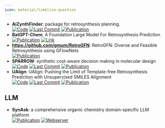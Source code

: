 ```yaml
---
icon: material/timeline-question
---
```


- **AiZynthFinder**: package for retrosynthesis planning.  
		[![Code](https://img.shields.io/github/stars/MolecularAI/aizynthfinder?style=for-the-badge&logo=github)](https://github.com/MolecularAI/aizynthfinder) [![Last Commit](https://img.shields.io/github/last-commit/MolecularAI/aizynthfinder?style=for-the-badge&logo=github)](https://github.com/MolecularAI/aizynthfinder) [![Publication](https://img.shields.io/badge/Publication-Citations:2-blue?style=for-the-badge&logo=arxiv)](https://doi.org/10.26434/chemrxiv.12465371) 
- **BatGPT-Chem**: A Foundation Large Model For Retrosynthesis Prediction  
	[![Publication](https://img.shields.io/badge/Publication-Citations:2-blue?style=for-the-badge&logo=arxiv)](https://doi.org/10.26434/chemrxiv-2024-1p4xt) [![Link](https://img.shields.io/badge/Link-offline-red?style=for-the-badge&logo=xamarin&logoColor=red)](https://www.batgpt.net/dapp/chem) 
- **https://github.com/gmum/RetroGFN**: RetroGFN: Diverse and Feasible Retrosynthesis using GFlowNets  
	[![Publication](https://img.shields.io/badge/Publication-Citations:0-blue?style=for-the-badge&logo=bookstack)](https://doi.org/10.1021/acs.jcim.0c01074.s001) 
- **SPARROW**: synthetic cost-aware decision making in molecular design  
		[![Code](https://img.shields.io/github/stars/coleygroup/sparrow?style=for-the-badge&logo=github)](https://github.com/coleygroup/sparrow) [![Last Commit](https://img.shields.io/github/last-commit/coleygroup/sparrow?style=for-the-badge&logo=github)](https://github.com/coleygroup/sparrow) [![Publication](https://img.shields.io/badge/Publication-Citations:1-blue?style=for-the-badge&logo=bookstack)](https://doi.org/10.1038/s43588-024-00639-y) 
- **UAlign**: UAlign: Pushing the Limit of Template-free Retrosynthesis Prediction with Unsupervised SMILES Alignment  
		[![Code](https://img.shields.io/github/stars/zengkaipeng/UAlign?style=for-the-badge&logo=github)](https://github.com/zengkaipeng/UAlign) [![Last Commit](https://img.shields.io/github/last-commit/zengkaipeng/UAlign?style=for-the-badge&logo=github)](https://github.com/zengkaipeng/UAlign) [![Publication](https://img.shields.io/badge/Publication-Citations:0-blue?style=for-the-badge&logo=bookstack)](https://doi.org/10.21203/rs.3.rs-4292195) 

## **LLM**
- **SynAsk**: a comprehensive organic chemistry domain-specific LLM platform  
	[![Publication](https://img.shields.io/badge/Publication-Citations:0-blue?style=for-the-badge&logo=arxiv)](https://doi.org/10.36227/techrxiv.23291831) [![Webserver](https://img.shields.io/badge/Webserver-online-brightgreen?style=for-the-badge&logo=cachet&logoColor=65FF8F)](http://synask.aichemeco.com) 
